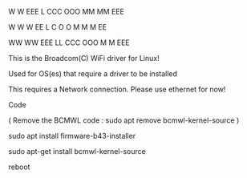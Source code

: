 W   W EEE L  CCC OOO MM MM EEE

W W W EE  L  C   O O M M M EE

WW WW EEE LL CCC OOO M   M EEE

This is the Broadcom(C) WiFi driver for Linux!

Used for OS(es) that require a driver to be installed

This requires a Network connection. Please use ethernet for now!

Code

( Remove the BCMWL code : sudo apt remove bcmwl-kernel-source )

sudo apt install firmware-b43-installer

sudo apt-get install bcmwl-kernel-source

reboot
